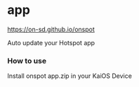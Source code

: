 # app

https://on-sd.github.io/onspot

Auto update your Hotspot app

### How to use
Install onspot app.zip in your KaiOS Device
